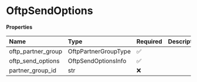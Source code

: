 # OftpSendOptions

**Properties**

| Name               | Type                 | Required | Description |
| :----------------- | :------------------- | :------- | :---------- |
| oftp_partner_group | OftpPartnerGroupType | ✅       |             |
| oftp_send_options  | OftpSendOptionsInfo  | ✅       |             |
| partner_group_id   | str                  | ❌       |             |

